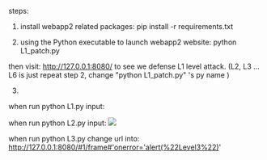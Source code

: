 steps:
1. install webapp2 related packages:
pip install -r  requirements.txt 

2. using the Python executable to launch webapp2 website:
python L1_patch.py

then visit:
http://127.0.0.1:8080/
to see we defense L1 level attack.
(L2, L3 ... L6 is just repeat step 2, change "python L1_patch.py" 's py name )


3.
when run python L1.py
input:
<script>alert()</script>

when run python L2.py 
input:
<img src='x' onerror='alert()'>

when run python L3.py
change url into:
http://127.0.0.1:8080/#1/frame#'onerror='alert(%22Level3%22)'